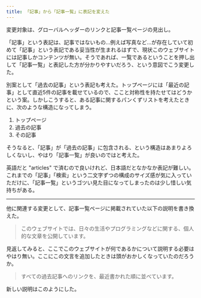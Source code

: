 ```yaml
---
title: 「記事」から「記事一覧」に表記を変えた
---
```


変更対象は、グローバルヘッダーのリンクと記事一覧ページの見出し。

「記事」という表記は、記事ではないもの…例えば写真など…が存在していて初めて「記事」という表記である妥当性が生まれるはずで、現状このウェブサイトには記事しかコンテンツが無い。そうであれば、一覧であるということを押し出して「記事一覧」と表記した方が分かりやすいだろう、という意図でこう変更した。

別案として「過去の記事」という表記も考えた。トップページには「最近の記事」として直近5件の記事を載せているので、ここと対称性を持たせてはどうかという案。しかしこうすると、ある記事に関するパンくずリストを考えたときに、次のような構造になってしまう。

1. トップページ
2. 過去の記事
3. その記事

そうなると、「記事」が「過去の記事」に包含される、という構造はあまりよろしくないし、やはり「記事一覧」が良いのではと考えた。

英語だと "articles" で済むので良いけれど、日本語だとなかなか表記が難しい。これまでの「記事」「検索」という二文字ずつの構成のサイズ感が気に入っていただけに、「記事一覧」というゴツい見た目になってしまったのは少し惜しい気持ちがある。

---

他に関連する変更として、記事一覧ページに掲載されていた以下の説明を書き換えた。

> このウェブサイトでは、日々の生活やプログラミングなどに関する、個人的な文章を公開しています。

見返してみると、ここでこのウェブサイトが何であるかについて説明する必要はやはり無い。ここにこの文言を追加したときは頭がおかしくなっていたのだろうか。

> すべての過去記事へのリンクを、最近書かれた順に並べています。

新しい説明はこのようにした。
